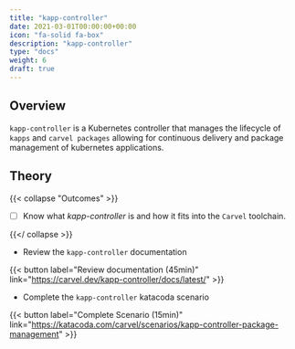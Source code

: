 ```yaml
---
title: "kapp-controller"
date: 2021-03-01T00:00:00+00:00
icon: "fa-solid fa-box"
description: "kapp-controller"
type: "docs"
weight: 6
draft: true
---
```


## Overview

`kapp-controller` is a Kubernetes controller that manages the lifecycle of `kapps` and `carvel packages` allowing for continuous delivery and package management of kubernetes applications.

## Theory

{{< collapse "Outcomes" >}}

- [ ] Know what _kapp-controller_ is and how it fits into the `Carvel` toolchain.

{{</ collapse >}}

- Review the `kapp-controller` documentation

{{< button label="Review documentation (45min)" link="https://carvel.dev/kapp-controller/docs/latest/" >}}
<br/>

- Complete the `kapp-controller` katacoda scenario

{{< button label="Complete Scenario (15min)" link="https://katacoda.com/carvel/scenarios/kapp-controller-package-management" >}}
<br/>
